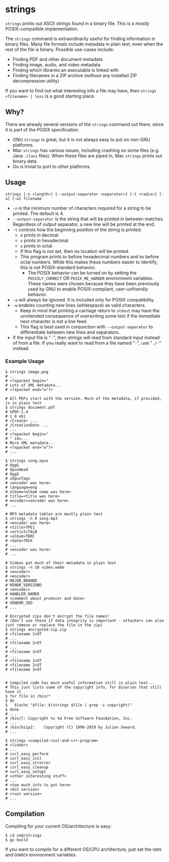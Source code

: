 # strings

`strings` prints out ASCII strings found in a binary file. This is a *mostly* POSIX-compatible implementation.

The `strings` command is extraordinarily useful for finding information in binary files. Many file formats include metadata in plain text, even when the rest of the file is binary. Possible use-cases include:
* Finding PDF and other document metadata
* Finding image, audio, and video metadata
* Finding which libraries an executable is linked with
* Finding filenames in a ZIP archive (without any installed ZIP decompression utility)

If you want to find out what interesting info a file may have, then `strings <filename> | less` is a good starting place.

## Why?

There are already several versions of the `strings` command out there, since it is part of the POSIX specification.
* GNU `strings` is great, but it is not always easy to put on non-GNU platforms.
* Mac `strings` has various issues, including crashing on some files (e.g. Java `.class` files). When these files are piped in, Mac `strings` prints out binary data.
* Go is trivial to port to other platforms.

## Usage

```shell
strings [-n <length>] [--output-separator <separator>] [-t <radix>] [-a] [-w] filename
```
* `-n` is the minimum number of characters required for a string to be printed. The default is 4.
* `--output-separator` is the string that will be printed in between matches.  
Regardless of output separator, a new line will be printed at the end.
* `-t` controls how the beginning position of the string is printed.
  * `d` prints in decimal
  * `x` prints in hexadecimal
  * `o` prints in octal
  * If this flag is not set, then no location will be printed.
  * This program prints `0x` before hexadecimal numbers and `0o` before octal numbers. While this makes these numbers easier to identify, this is not POSIX-standard behavior.
    * The POSIX behavior can be turned on by setting the `POSIXLY_CORRECT` OR `POSIX_ME_HARDER` environment variables. These names were chosen because they have been previously used by GNU to enable POSIX-compliant, user-unfriendly behavior.
* `-a` will always be ignored. It is included only for POSIX compatibility.
* `-w` enables counting new lines (whitespace) as valid characters.
  * Keep in mind that printing a carriage return to `stdout` may have the unintended consequence of overwriting some text if the immediate next character is not a line feed.
  * This flag is best used in conjunction with `--output-separator` to differentiate between new lines and separators.
* If the input file is "`-`", then strings will read from standard input instead of from a file. If you really want to read from a file named "`-`", use "`./-`" instead.

### Example Usage

```shell
$ strings image.png
# ...
# <?xpacket begin="
# Lots of XML metadata...
# <?xpacket end="w"?>

# All PDFs start with the version. Much of the metadata, if provided, is in plain text
$ strings document.pdf
# %PDF-1.4
# 1 0 obj
# /Creator ...
# /CreationDate ...
# ...
# <?xpacket begin="
# " id=...
# More XML metadata...
# <?xpacket end="w"?>
# ...

$ strings song.opus
# OggS
# OpusHead
# OggS
# zOpusTags
# <encoder was here>
# language=eng
# album=<album name was here>
# title=<title was here>
# encoder=<encoder was here>
# ...

# MP3 metadata tables are mostly plain text
$ strings -n 8 song.mp3
# <encoder was here>
# <title>TPE1
# <artist>TALB
# <album>TDRC
# <date>TRCK
# ...
# <encoder was here>
# ...

# Videos put much of their metadata in plain text
$ strings -n 10 video.webm
# <encoder>
# <encoder>
# MAJOR_BRANDD
# MINOR_VERSIOND
# <encoder>
# HANDLER_NAMED
# <comment about producer and date>
# VENDOR_IDD
# ...

# Encrypted zips don't encrypt the file names!
# (Don't use these if data integrity is important - attackers can also just remove or replace the file in the zip)
$ strings encrypted-zip.zip
# <filename 1>UT
# ...
# <filename 2>UT
# ...
# <filename 3>UT
# ...
# <filename 1>UT
# <filename 2>UT
# <filename 3>UT


# Compiled code has much useful information still in plain text...
# This just lists some of the copyright info, for binaries that still have it
$ for file in /bin/*
$ do
$ 	$(echo "$file: $(strings $file | grep -i copyright)"
$ done
# ...
# /bin/[: Copyright %s %d Free Software Foundation, Inc.
# ...
# /bin/bzip2:    Copyright (C) 1996-2019 by Julian Seward.
# ...

$ strings <compiled-rust-and-c++-program>
# <linker>
# ...
# curl_easy_perform
# curl_easy_init
# curl_easy_strerror
# curl_easy_cleanup
# curl_easy_setopt
# <other interesting stuff>
# ...
# <too much info to put here>
# <GCC version>
# <rust version>
# ...
```

## Compilation

Compiling for your current OS/architecture is easy:

```shell
$ cd cmd/strings
$ go build
```

If you want to compile for a different OS/CPU architecture, just set the `GOOS` and `GOARCH` environment variables.
